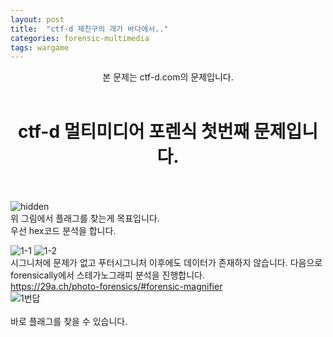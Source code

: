 ```yaml
---
layout: post
title:  "ctf-d 제친구의 개가 바다에서.."
categories: forensic-multimedia
tags: wargame
---
```


<center>본 문제는 ctf-d.com의 문제입니다.</center><br>

# <center>ctf-d 멀티미디어 포렌식 첫번째 문제입니다.</center><br>

![hidden](https://user-images.githubusercontent.com/91110884/182807886-9ce8b1a6-586d-459c-b795-e7bd83a2c2c8.jpg)
<br>
위 그림에서 플래그를 찾는게 목표입니다.<br>
우선 hex코드 분석을 합니다.<br>

![1-1](https://user-images.githubusercontent.com/91110884/182808059-3b5791e2-d8d2-4017-85dc-cf647a536b22.PNG)
![1-2](https://user-images.githubusercontent.com/91110884/182808366-b53565fb-a8b9-45cc-91b2-45fda473f6cd.PNG)
<br>
시그니처에 문제가 없고 푸터시그니처 이후에도 데이터가 존재하지 않습니다.
다음으로 forensically에서 스테가노그래피 분석을 진행합니다.  
https://29a.ch/photo-forensics/#forensic-magnifier
<br>
![1번답](https://user-images.githubusercontent.com/91110884/182808685-4d1b4711-2b93-4fc4-b24f-5c305a11eadd.PNG)  
<br>
바로 플래그를 찾을 수 있습니다.
